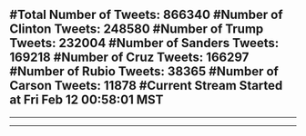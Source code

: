 #Total Number of Tweets: 866340 
#Number of Clinton Tweets: 248580
#Number of Trump Tweets: 232004
#Number of Sanders Tweets: 169218
#Number of Cruz Tweets: 166297
#Number of Rubio Tweets: 38365
#Number of Carson Tweets: 11878
#Current Stream Started at Fri Feb 12 00:58:01 MST
---
---
---
